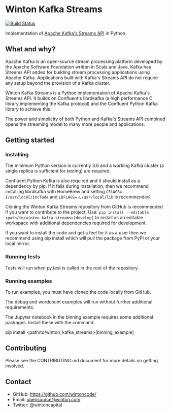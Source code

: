 # Winton Kafka Streams

[![Build Status](https://travis-ci.org/wintoncode/winton-kafka-streams.svg?branch=master)](https://travis-ci.org/wintoncode/winton-kafka-streams)

Implementation of [Apache Kafka's Streams API](https://kafka.apache.org/documentation/streams/) in Python.

## What and why?
Apache Kafka is an open-source stream processing platform developed
by the Apache Software Foundation written in Scala and Java. Kafka
has Streams API added for building stream processing applications
using Apache Kafka. Applications built with Kafka's Streams API do not require any
setup beyond the provision of a Kafka cluster.

Winton Kafka Streams is a Python implementation of Apache Kafka's
Streams API. It builds on Confluent's librdkafka (a high
performance C library implementing the Kafka protocol) and the
Confluent Python Kafka library to achieve this.

The power and simplicity of both Python and Kafka's Streams API combined
opens the streaming model to many more people and applications.

## Getting started

### Installing
The minimum Python version is currently 3.6 and a working Kafka
cluster (a single replica is sufficient for testing) are required.

Confluent Python Kafka is also required and it should install
as a dependency by pip. If it fails during installation,
then we recommend installing librdkafka with HomeBrew and setting
`CFLAGS=-I/usr/local/include` and `LDFLAGS=-L/usr/local/lib` is
recommended.

Cloning the Winton Kafka Streams repository from GitHub is
recommended if you want to contribute to the project. Use:
`pip install --editable <path/to/winton_kafka_streams>[develop]`
to install as an editable workspace with additional dependencies
required for development.

If you want to install the code and get a feel for it as a user then
we recommend using pip install which will pull the package from PyPI
or your local mirror.

### Running tests
Tests will run when py.test is called in the root of the repository.

### Running examples
To run examples, you must have cloned the code locally from GitHub.

The debug and wordcount examples will run without further additional
requirements.

The Jupyter notebook in the binning example requires some additional
packages. Install these with the command:

pip install <path/to/winton_kafka_streams>[binning_example]

## Contributing
Please see the CONTRIBUTING.md document for more details on getting involved.

## Contact
 - GitHub: https://github.com/wintoncode/
 - Email: opensource@winton.com
 - Twitter: @wintoncapital

